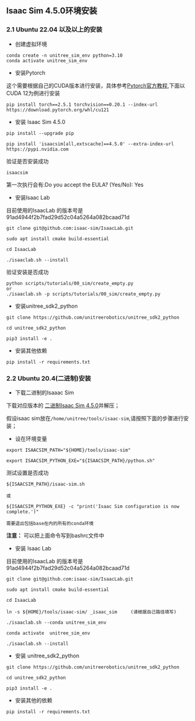 ## Isaac Sim 4.5.0环境安装
### 2.1 Ubuntu 22.04 以及以上的安装

-  创建虚拟环境

```
conda create -n unitree_sim_env python=3.10
conda activate unitree_sim_env
```
- 安装Pytorch

这个需要根据自己的CUDA版本进行安装，具体参考[Pytorch官方教程](https://pytorch.org/get-started/locally/),下面以CUDA 12为例进行安装

```
pip install torch==2.5.1 torchvision==0.20.1 --index-url https://download.pytorch.org/whl/cu121
```
-  安装 Isaac Sim 4.5.0

```
pip install --upgrade pip

pip install 'isaacsim[all,extscache]==4.5.0' --extra-index-url https://pypi.nvidia.com

```
验证是否安装成功
```
isaacsim
```
第一次执行会有:Do you accept the EULA? (Yes/No):  Yes



- 安装Isaac Lab

目前使用的IsaacLab 的版本号是91ad4944f2b7fad29d52c04a5264a082bcaad71d

```
git clone git@github.com:isaac-sim/IsaacLab.git

sudo apt install cmake build-essential

cd IsaacLab

./isaaclab.sh --install 

```

验证安装是否成功
```
python scripts/tutorials/00_sim/create_empty.py
or
./isaaclab.sh -p scripts/tutorials/00_sim/create_empty.py
```

- 安装unitree_sdk2_python

```
git clone https://github.com/unitreerobotics/unitree_sdk2_python

cd unitree_sdk2_python

pip3 install -e .
```
- 安装其他依赖
```
pip install -r requirements.txt
```

### 2.2 Ubuntu 20.4(二进制)安装

- 下载二进制的Isaaac Sim

下载对应版本的
[二进制Isaac Sim 4.5.0](https://docs.isaacsim.omniverse.nvidia.com/4.5.0/installation/download.html)并解压；

假设isaac sim放在`/home/unitree/tools/isaac-sim`,请按照下面的步骤进行安装；

- 设在环境变量

```
export ISAACSIM_PATH="${HOME}/tools/isaac-sim"

export ISAACSIM_PYTHON_EXE="${ISAACSIM_PATH}/python.sh"

```
测试设置是否成功

```
${ISAACSIM_PATH}/isaac-sim.sh

或

${ISAACSIM_PYTHON_EXE} -c "print('Isaac Sim configuration is now complete.')" 

需要退出包括base在内的所有的conda环境

```

**注意：** 可以把上面命令写到bashrc文件中

- 安装 Isaac Lab

目前使用的IsaacLab 的版本号是91ad4944f2b7fad29d52c04a5264a082bcaad71d

```
git clone git@github.com:isaac-sim/IsaacLab.git

sudo apt install cmake build-essential

cd IsaacLab

ln -s ${HOME}/tools/isaac-sim/ _isaac_sim     (请根据自己路径填写)

./isaaclab.sh --conda unitree_sim_env

conda activate  unitree_sim_env

./isaaclab.sh --install

```

- 安装 unitree_sdk2_python

```
git clone https://github.com/unitreerobotics/unitree_sdk2_python

cd unitree_sdk2_python

pip3 install -e .

```

- 安装其他的依赖

```
pip install -r requirements.txt

```